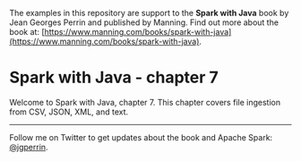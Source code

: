 The examples in this repository are support to the **Spark with Java** book by Jean Georges Perrin and published by Manning. Find out more about the book at: [https://www.manning.com/books/spark-with-java](https://www.manning.com/books/spark-with-java).

# Spark with Java - chapter 7

Welcome to Spark with Java, chapter 7. This chapter covers file ingestion from CSV, JSON, XML, and text.

---

Follow me on Twitter to get updates about the book and Apache Spark: [@jgperrin](https://twitter.com/jgperrin).
